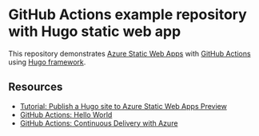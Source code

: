 # GitHub Actions example repository with Hugo static web app

This repository demonstrates [Azure Static Web Apps](https://docs.microsoft.com/en-us/azure/static-web-apps/overview)
with [GitHub Actions](https://github.com/features/actions) using [Hugo framework](https://gohugo.io/).

## Resources

- [Tutorial: Publish a Hugo site to Azure Static Web Apps Preview](https://docs.microsoft.com/en-us/azure/static-web-apps/publish-hugo)
- [GitHub Actions: Hello World](https://lab.github.com/githubtraining/github-actions:-hello-world)
- [GitHub Actions: Continuous Delivery with Azure](https://lab.github.com/githubtraining/github-actions:-continuous-delivery-with-azure)
